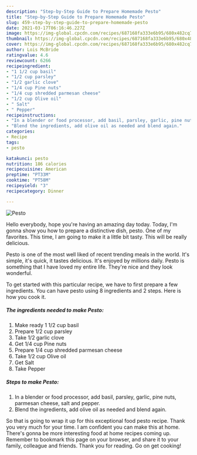 ```yaml
---
description: "Step-by-Step Guide to Prepare Homemade Pesto"
title: "Step-by-Step Guide to Prepare Homemade Pesto"
slug: 459-step-by-step-guide-to-prepare-homemade-pesto
date: 2021-03-17T06:16:46.227Z
image: https://img-global.cpcdn.com/recipes/687168fa333e6b95/680x482cq70/pesto-recipe-main-photo.jpg
thumbnail: https://img-global.cpcdn.com/recipes/687168fa333e6b95/680x482cq70/pesto-recipe-main-photo.jpg
cover: https://img-global.cpcdn.com/recipes/687168fa333e6b95/680x482cq70/pesto-recipe-main-photo.jpg
author: Lois McBride
ratingvalue: 4.6
reviewcount: 6266
recipeingredient:
- "1 1/2 cup basil"
- "1/2 cup parsley"
- "1/2 garlic clove"
- "1/4 cup Pine nuts"
- "1/4 cup shredded parmesan cheese"
- "1/2 cup Olive oil"
- " Salt"
- " Pepper"
recipeinstructions:
- "In a blender or food processor, add basil, parsley, garlic, pine nuts, parmesan cheese, salt and pepper."
- "Blend the ingredients, add olive oil as needed and blend again."
categories:
- Recipe
tags:
- pesto

katakunci: pesto 
nutrition: 186 calories
recipecuisine: American
preptime: "PT33M"
cooktime: "PT58M"
recipeyield: "3"
recipecategory: Dinner

---
```



![Pesto](https://img-global.cpcdn.com/recipes/687168fa333e6b95/680x482cq70/pesto-recipe-main-photo.jpg)

Hello everybody, hope you're having an amazing day today. Today, I'm gonna show you how to prepare a distinctive dish, pesto. One of my favorites. This time, I am going to make it a little bit tasty. This will be really delicious.

Pesto is one of the most well liked of recent trending meals in the world. It's simple, it's quick, it tastes delicious. It's enjoyed by millions daily. Pesto is something that I have loved my entire life. They're nice and they look wonderful.




To get started with this particular recipe, we have to first prepare a few ingredients. You can have pesto using 8 ingredients and 2 steps. Here is how you cook it.

<!--inarticleads1-->

##### The ingredients needed to make Pesto:

1. Make ready 1 1/2 cup basil
1. Prepare 1/2 cup parsley
1. Take 1/2 garlic clove
1. Get 1/4 cup Pine nuts
1. Prepare 1/4 cup shredded parmesan cheese
1. Take 1/2 cup Olive oil
1. Get  Salt
1. Take  Pepper




<!--inarticleads2-->

##### Steps to make Pesto:

1. In a blender or food processor, add basil, parsley, garlic, pine nuts, parmesan cheese, salt and pepper.
1. Blend the ingredients, add olive oil as needed and blend again.




So that is going to wrap it up for this exceptional food pesto recipe. Thank you very much for your time. I am confident you can make this at home. There's gonna be more interesting food at home recipes coming up. Remember to bookmark this page on your browser, and share it to your family, colleague and friends. Thank you for reading. Go on get cooking!
